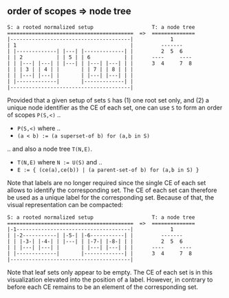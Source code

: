 
<!-- ======================================================================= -->
## order of scopes => node tree

```
S: a rooted normalized setup                   T: a node tree
=========================================  =>  ==============
|---------------------------------------|            1
| 1                                     |         -------
| |-------------| |---| |-------------| |         2  5  6
| | 2           | | 5 | | 6           | |      ----     ----
| | |---| |---| | |---| | |---| |---| | |      3  4     7  8
| | | 3 | | 4 | |       | | 7 | | 8 | | |
| | |---| |---| |       | |---| |---| | |
| |-------------|       |-------------| |
|---------------------------------------|
```

Provided that a given setup of sets `S` has (1) one root set only, and (2)
a unique node identifier as the CE of each set, one can use `S` to form an
order of scopes `P(S,<)` ..

* `P(S,<)` where ..
* `(a < b) := (a superset-of b) for (a,b in S)`

.. and also a node tree `T(N,E)`.

* `T(N,E)` where `N := U(S)` and ..
* `E := { (ce(a),ce(b)) | (a parent-set-of b) for (a,b in S) }`

Note that labels are no longer required since the single CE of each set allows
to identify the corresponding set. The CE of each set can therefore be used as
a unique label for the corresponding set. Because of that, the visual
representation can be compacted:

```
S: a rooted normalized setup                   T: a node tree
=========================================  =>  ==============
|-1-------------------------------------|            1
| |-2-----------| |-5-| |-6-----------| |         -------
| | |-3-| |-4-| | |---| | |-7-| |-8-| | |         2  5  6
| | |---| |---| |       | |---| |---| | |      ----     ----
| |-------------|       |-------------| |      3  4     7  8
|---------------------------------------|
```

Note that leaf sets only appear to be empty. The CE of each set is in this
visualization elevated into the position of a label. However, in contrary
to before each CE remains to be an element of the corresponding set.
